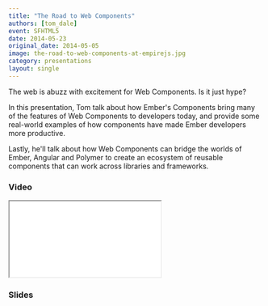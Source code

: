 ```yaml
---
title: "The Road to Web Components"
authors: [tom_dale]
event: SFHTML5
date: 2014-05-23
original_date: 2014-05-05
image: the-road-to-web-components-at-empirejs.jpg
category: presentations
layout: single
---
```


The web is abuzz with excitement for Web Components. Is it just hype?

In this presentation, Tom talk about how Ember's Components bring many of the features of Web Components to developers today, and provide some real-world examples of how components have made Ember developers more productive.

<!-- Excerpt -->

Lastly, he'll talk about how Web Components can bridge the worlds of Ember, Angular and Polymer to create an ecosystem of reusable components that can work across libraries and frameworks.

### Video

<div class="iframe-wrap">
    <iframe src="//www.youtube.com/embed/yLyyXHhSl8w" itemprop="video"></iframe>
</div>

### Slides

<script async class="speakerdeck-embed" data-id="ef67b470bbd80131ec9d56ae81354ca9" data-ratio="1.33333333333333" src="//speakerdeck.com/assets/embed.js"></script>
